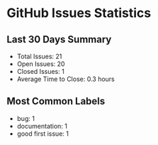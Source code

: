 # GitHub Issues Statistics

## Last 30 Days Summary
- Total Issues: 21
- Open Issues: 20
- Closed Issues: 1
- Average Time to Close: 0.3 hours

## Most Common Labels
- bug: 1
- documentation: 1
- good first issue: 1
